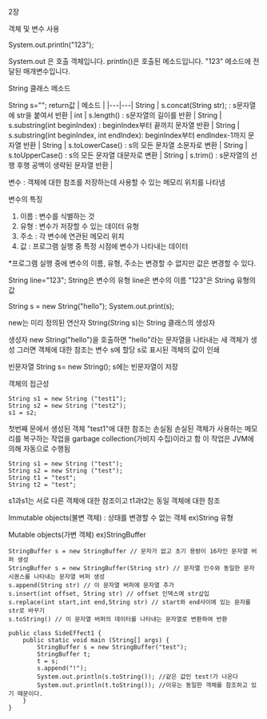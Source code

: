 2장

객체 및 변수 사용

System.out.println("123");

System.out 은 호출 객체입니다.
println()은 호출된 메소드입니다.
"123" 메소드에 전달된 매개변수입니다.


String 클래스 메소드


String s="";
return값 | 메소드 |
|---|---|
String  | s.concat(String str); : s문자열에 str을 붙여서 반환 |
 int    | s.length() : s문자열의 길이를 반환 |
String  | s.substring(int beginIndex) : beginIndex부터 끝까지 문자열 반환 |
String  | s.substring(int beginIndex, int endIndex): beginIndex부터 endIndex-1까지 문자열 반환 |
String  | s.toLowerCase() : s의 모든 문자열 소문자로 변환 |
String  | s.toUpperCase() : s의 모든 문자열 대문자로 변환 |
String  | s.trim() : s문자열의 선행 후행 공백이 생략된 문자열 반환 |


변수 : 객체에 대한 참조를 저장하는데 사용할 수 있는 메모리 위치를 나타냄

변수의 특징
1. 이름 : 변수를 식별하는 것
2. 유형 : 변수가 저장할 수 있는 데이터 유형
3. 주소 : 각 변수에 연관된 메모리 위치
4. 값 : 프로그램 실행 중 특정 시점에 변수가 나타내는 데이터

*프로그램 실행 중에 변수의 이름, 유형, 주소는 변경할 수 없지만 값은 변경할 수 있다.

String line="123";
String은 변수의 유형
line은 변수의 이름
"123"은 String 유형의 값


String s = new String("hello");
System.out.print(s);

new는 미리 정의된 연산자
String(String s)는 String 클래스의 생성자

생성자 new String("hello")을 호출하면 "hello"라는 문자열을 나타내는 새 객체가 생성
그러면 객체에 대한 참조는 변수 s에 할당
s로 표시된 객체의 값이 인쇄

빈문자열
String s= new String();
s에는 빈문자열이 저장


객체의 접근성
```
String s1 = new String ("test1");
String s2 = new String ("test2");
s1 = s2;
```

첫번째 문에서 생성된 객체 "test1"에 대한 참조는 손실됨
손실된 객체가 사용하는 메모리를 복구하는 작업을 garbage collection(가비지 수집)이라고 함
이 작업은 JVM에 의해 자동으로 수행됨

```
String s1 = new String ("test");
String s2 = new String ("test");
String t1 = "test";
String t2 = "test";
```

s1과s1는 서로 다른 객체애 대한 참조이고
t1과t2는 동일 객체애 대한 참조

Immutable objects(불변 객체) : 상태를 변경할 수 없는 객체
ex)String 유형

Mutable objects(가변 객체) 
ex)StringBuffer

```
StringBuffer s = new StringBuffer // 문자가 없고 초기 용량이 16자인 문자열 버퍼 생성
StringBuffer s = new StringBuffer(String str) // 문자열 인수와 동일한 문자 시퀀스를 나타내는 문자열 버퍼 생성
s.append(String str) // 이 문자열 버퍼에 문자열 추가
s.insert(int offset, String str) // offset 인덱스에 str삽입
s.replace(int start,int end,String str) // start와 end사이에 있는 문자를 str로 바꾸기
s.toString() // 이 문자열 버퍼의 데이터를 나타내는 문자열로 변환하여 반환
```

```
public class SideEffect1 {
    public static void main (String[] args) {
        StringBuffer s = new StringBuffer("test");
        StringBuffer t;
        t = s;
        s.append("!");
        System.out.println(s.toString()); //같은 값인 test!가 나온다
        System.out.println(t.toString()); //이유는 동일한 객체를 참조하고 있기 때문이다.
    }
}
```


